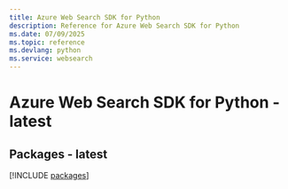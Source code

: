 ```yaml
---
title: Azure Web Search SDK for Python
description: Reference for Azure Web Search SDK for Python
ms.date: 07/09/2025
ms.topic: reference
ms.devlang: python
ms.service: websearch
---
```

# Azure Web Search SDK for Python - latest
## Packages - latest
[!INCLUDE [packages](web-search-index.md)]